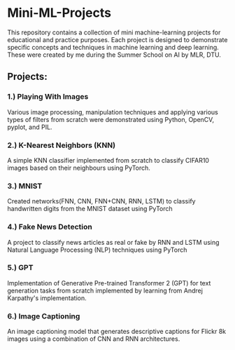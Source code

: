 # Mini-ML-Projects

This repository contains a collection of mini machine-learning projects for educational and practice purposes. Each project is designed to demonstrate specific concepts and techniques in machine learning and deep learning.
These were created by me during the Summer School on AI by MLR, DTU.

## Projects:

### 1.) Playing With Images
Various image processing, manipulation techniques and applying various types of filters from scratch were demonstrated using Python, OpenCV, pyplot, and PIL.

### 2.) K-Nearest Neighbors (KNN)
A simple KNN classifier implemented from scratch to classify CIFAR10 images based on their neighbours using PyTorch.

### 3.) MNIST
Created networks(FNN, CNN, FNN+CNN, RNN, LSTM) to classify handwritten digits from the MNIST dataset using PyTorch

### 4.) Fake News Detection
A project to classify news articles as real or fake by RNN and LSTM using Natural Language Processing (NLP) techniques using PyTorch

### 5.) GPT
Implementation of Generative Pre-trained Transformer 2 (GPT) for text generation tasks from scratch implemented by learning from Andrej Karpathy's implementation.

### 6.) Image Captioning
An image captioning model that generates descriptive captions for Flickr 8k images using a combination of CNN and RNN architectures.



